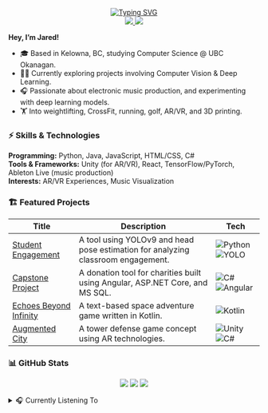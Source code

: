 <p align="center">
<a href="https://github.com/Jared">
    <img src="https://readme-typing-svg.demolab.com?font=Georgia&size=18&duration=2000&pause=100&multiline=true&width=500&height=80&lines=Jared;Computer+Science+Student+%7C+Developer;Health+Sci+Enthusiast+%7C+Electronic+Music+Producer" alt="Typing SVG" />
</a>
<br/>

<!-- Add any personal links you have here -->
<!-- Example:
<a href="https://your-website.com">
    <img src="https://img.shields.io/badge/Website-YourSite-red?style=flat-square">
</a>  
-->
<a href="mailto:jared.waldroff@gmail.com">
    <img src="https://img.shields.io/badge/-Email-red?style=flat-square&logo=gmail&logoColor=white">
</a>

<a href="https://www.linkedin.com/in/jaredwaldroff">
    <img src="https://img.shields.io/badge/-Linkedin-blue?style=flat-square&logo=linkedin">
</a>

</p>

**Hey, I’m Jared!**  
- 🎓 Based in Kelowna, BC, studying Computer Science @ UBC Okanagan.  
- 👨‍💻 Currently exploring projects involving Computer Vision & Deep Learning.  
- 🎧 Passionate about electronic music production, and experimenting with deep learning models.  
- 🏋️ Into weightlifting, CrossFit, running, golf, AR/VR, and 3D printing.  

### ⚡ Skills & Technologies
**Programming:** Python, Java, JavaScript, HTML/CSS, C#  
**Tools & Frameworks:** Unity (for AR/VR), React, TensorFlow/PyTorch, Ableton Live (music production)  
**Interests:** AR/VR Experiences, Music Visualization  

### 🏗️ Featured Projects

| Title | Description | Tech |
|-------|-------------|------|
| [Student Engagement](https://github.com/Jared-Waldroff/StudentEngagement) | A tool using YOLOv9 and head pose estimation for analyzing classroom engagement. | ![Python](https://img.shields.io/badge/Python-black?style=flat-square&logo=python) ![YOLO](https://img.shields.io/badge/YOLO-black?style=flat-square&logo=python) |
| [Capstone Project](https://github.com/COSC-499-W2024/capstone-project-team-6-003) | A donation tool for charities built using Angular, ASP.NET Core, and MS SQL. | ![C#](https://img.shields.io/badge/C%23-black?style=flat-square&logo=csharp) ![Angular](https://img.shields.io/badge/Angular-black?style=flat-square&logo=angular) |
| [Echoes Beyond Infinity](https://github.com/Jared-Waldroff/EchoesBeyondInfinity) | A text-based space adventure game written in Kotlin. | ![Kotlin](https://img.shields.io/badge/Kotlin-black?style=flat-square&logo=kotlin) |
| [Augmented City](https://github.com/Jared-Waldroff/AugmentedCity) | A tower defense game concept using AR technologies. | ![Unity](https://img.shields.io/badge/Unity-black?style=flat-square&logo=unity) ![C#](https://img.shields.io/badge/C%23-black?style=flat-square&logo=csharp) |

### 📊 GitHub Stats
<p align="center">
<img src="http://github-profile-summary-cards.vercel.app/api/cards/profile-details?username=Jared-Waldroff&theme=dracula" />
<img src="http://github-profile-summary-cards.vercel.app/api/cards/repos-per-language?username=Jared-Waldroff&theme=dracula" />
<img src="http://github-profile-summary-cards.vercel.app/api/cards/most-commit-language?username=Jared-Waldroff&theme=dracula" />
</p>

<details>
<summary>🎧 Currently Listening To</summary>
<br>
[![spotify-github-profile](https://spotify-github-profile.kittinanx.com/api/view?uid=jared.waldroff&cover_image=true&theme=default&show_offline=false&background_color=121212&interchange=false)](https://spotify-github-profile.kittinanx.com/api/view?uid=jared.waldroff&redirect=true)
</details>


